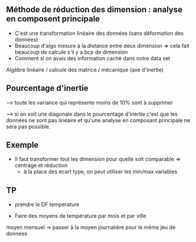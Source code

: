 


## Méthode de réduction des dimension : analyse en composent principale 

- C'est une transformation linéaire des données (sans déformation des données) 
- Beaucoup d'algo mesure à la distance entre deux dimension => cela fait beaucoup de calcule s'il y a bcp de dimension
- Comment si on avais des information caché dans notre data set 

Algèbre linéaire / calcule des matrice / mécanique (axe d'inertie)



## Pourcentage d'inertie 

--> toute les variance qui représente moins de 10% sont à supprimer 

--> si on voit une diagonale dans le pourcentage d'inertie c'est que les données ne sont pas linéaire et qu'une analyse en composant principale ne sera pas possible. 




## Exemple 

- Il faut transformer tout les dimension pour quelle soit comparable => centrage et réduction 
    - à la place des écart type, on peut utiliser les min/max variables



## TP 

- prendre le DF temperature 

- Faire des moyens de température par mois et par ville 



moyen mensuel -> passer à la moyen journalière pour le même jeu de données 